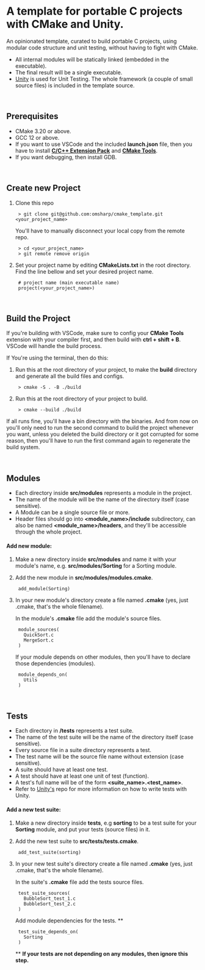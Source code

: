# A template for portable C projects with CMake and Unity.
An opinionated template, curated to build portable C projects, using modular code structure and unit testing, without having to fight with CMake. 

- All internal modules will be statically linked (embedded in the executable).
- The final result will be a single executable.
- [Unity](https://github.com/ThrowTheSwitch/Unity) is used for Unit Testing. The whole framework (a couple of small source files) is included in the template source.

<br/>

## Prerequisites
- CMake 3.20 or above.
- GCC 12 or above.
- If you want to use VSCode and the included **launch.json** file, then you have to install [**C/C++ Extension Pack**](https://marketplace.visualstudio.com/items?itemName=ms-vscode.cpptools-extension-pack) and [**CMake Tools**](https://marketplace.visualstudio.com/items?itemName=ms-vscode.cmake-tools).
- If you want debugging, then install GDB.

<br/>

## Create new Project
1. Clone this repo

        > git clone git@github.com:omsharp/cmake_template.git <your_project_name>
    
    You'll have to manually disconnect your local copy from the remote repo.

        > cd <your_project_name>
        > git remote remove origin

2. Set your project name by editing **CMakeLists.txt** in the root directory.  
Find the line bellow and set your desired project name. 

        # project name (main executable name)
        project(<your_project_name>)
        
<br/>

## Build the Project
If you're building with VSCode, make sure to config your **CMake Tools** extension with your compiler first, and then build with **ctrl + shift + B**. VSCode will handle the build process.

If You're using the terminal, then do this:

1. Run this at the root directory of your project, to make the **build** directory and generate all the build files and configs.   

        > cmake -S . -B ./build 
    
2. Run this at the root directory of your project to build.

        > cmake --build ./build

If all runs fine, you'll have a bin directory with the binaries. And from now on you'll only need to run the second command to build the project whenever you want, unless you deleted the build directory or it got corrupted for some reason, then you'll have to run the first command again to regenerate the build system.

<br/>

## Modules
* Each directory inside **src/modules** represents a module in the project.
* The name of the module will be the name of the directory itself (case sensitive).
* A Module can be a single source file or more.
* Header files should go into **<module_name>/include** subdirectory, can also be named **<module_name>/headers**, and they'll be accessible through the whole project.

#### Add new module:
1. Make a new directory inside **src/modules** and name it with your module's name, e.g. **src/modules/Sorting** for a Sorting module.

2. Add the new module in **src/modules/modules.cmake**.

        add_module(Sorting)

3. In your new module's directory create a file named **.cmake** (yes, just .cmake, that's the whole filename). 
        
   In the module's **.cmake** file add the module's source files.

        module_sources(
          QuickSort.c
          MergeSort.c
        )
     
     If your module depends on other modules, then you'll have to declare those dependencies (modules).

        module_depends_on(
          Utils
        )


<br/>

## Tests
* Each directory in **/tests** represents a test suite.
* The name of the test suite will be the name of the directory itself (case sensitive).
* Every source file in a suite directory represents a test.
* The test name will be the source file name without extension (case sensitive).
* A suite should have at least one test. 
* A test should have at least one unit of test (function).
* A test's full name will be of the form **<suite_name>.<test_name>**.
* Refer to [Unity's](https://github.com/ThrowTheSwitch/Unity) repo for more information on how to write tests with Unity.

#### Add a new test suite:
1. Make a new directory inside **tests**, e.g **sorting** to be a test suite for your **Sorting** module, and put your tests (source files) in it.

2. Add the new test suite to **src/tests/tests.cmake**.

        add_test_suite(sorting)

3. In your new test suite's directory create a file named **.cmake** (yes, just .cmake, that's the whole filename). 

   In the suite's **.cmake** file add the tests source files.

        test_suite_sources(
          BubbleSort_test_1.c
          BubbleSort_test_2.c
        )


   Add module dependencies for the tests. **

        test_suite_depends_on(
          Sorting
        )

   ** **If your tests are not depending on any modules, then ignore this step.**


<br/>